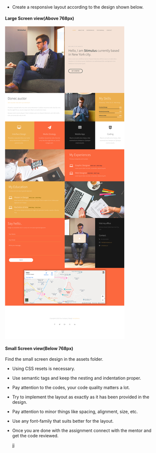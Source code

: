 - Create a responsive layout according to the design shown below.

#### Large Screen view(Above 768px)

![CSS Grid Assignment II](https://raw.githubusercontent.com/suraj122/AC-STYLE-images/master/css-grid/assignment-2/stimulus.png)

#### Small Screen view(Below 768px)

Find the small screen design in the assets folder.

- Using CSS resets is necessary.

- Use semantic tags and keep the nesting and indentation proper.

- Pay attention to the codes, your code quality matters a lot.

- Try to implement the layout as exactly as it has been provided in the design.

- Pay attention to minor things like spacing, alignment, size, etc.

- Use any font-family that suits better for the layout.

- Once you are done with the assignment connect with the mentor and get the code reviewed.
  
  
  
  jj

